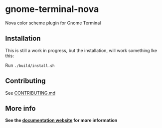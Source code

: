 # gnome-terminal-nova

Nova color scheme plugin for Gnome Terminal

## Installation

This is still a work in progress, but the installation, will work something lke this:

Run `./build/install.sh`

## Contributing

See [CONTRIBUTING.md](CONTRIBUTING.md)

## More info

**See the [documentation website](https://trevordmiller.com/projects/nova) for more information**
